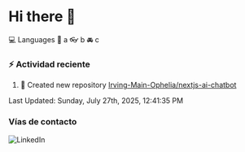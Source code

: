 # Hi there 👋

:computer: Languages
:pencil: a
:eyeglasses: b
:oncoming_automobile: c

### :zap: Actividad reciente
<!--RECENT_ACTIVITY:start-->
1. 📔 Created new repository [Irving-Main-Ophelia/nextjs-ai-chatbot](https://github.com/Irving-Main-Ophelia/nextjs-ai-chatbot)<br>
<!--RECENT_ACTIVITY:end-->
<!--RECENT_ACTIVITY:last_update-->
Last Updated: Sunday, July 27th, 2025, 12:41:35 PM
<!--RECENT_ACTIVITY:last_update_end-->

### Vías de contacto

![LinkedIn](https://www.linkedin.com/in/irving-hernández-226846205/)
